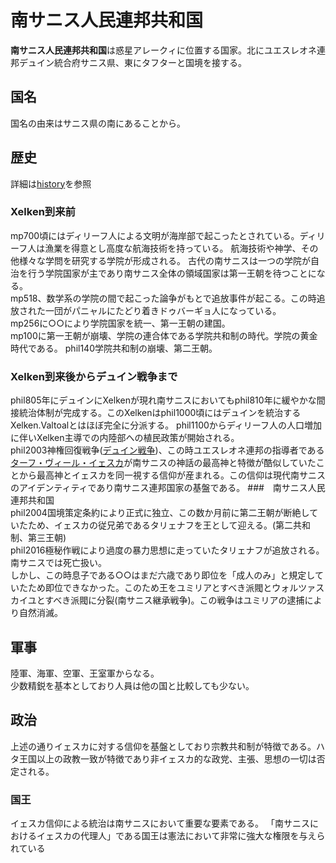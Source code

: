# 南サニス人民連邦共和国
**南サニス人民連邦共和国**は惑星アレークィに位置する国家。北にユエスレオネ連邦デュイン統合府サニス県、東にタフターと国境を接する。
## 国名
国名の由来はサニス県の南にあることから。
## 歴史
詳細は[history]()を参照
### Xelken到来前
mp700頃にはディリーフ人による文明が海岸部で起こったとされている。ディリーフ人は漁業を得意とし高度な航海技術を持っている。
航海技術や神学、その他様々な学問を研究する学院が形成される。
古代の南サニスは一つの学院が自治を行う学院国家が主であり南サニス全体の領域国家は第一王朝を待つことになる。  
mp518、数学系の学院の間で起こった論争がもとで追放事件が起こる。この時追放された一団がパニャルにたどり着きドゥバーギョ人になっている。  
mp256に○○により学院国家を統一、第一王朝の建国。  
mp100に第一王朝が崩壊、学院の連合体である学院共和制の時代。学院の黄金時代である。
phil140学院共和制の崩壊、第二王朝。
### Xelken到来後からデュイン戦争まで  
phil805年にデュインにXelkenが現れ南サニスにおいてもphil810年に緩やかな間接統治体制が完成する。このXelkenはphil1000頃にはデュインを統治するXelken.Valtoalとはほぼ完全に分派する。
phil1100からディリーフ人の人口増加に伴いXelken主導での内陸部への植民政策が開始される。  
phil2003神権回復戦争([デュイン戦争]())、この時ユエスレオネ連邦の指導者である[ターフ・ヴィール・イェスカ](https://sites.google.com/site/jurliyuuri/you-li-ren-ming-lu/tarf-virl-jeska)が南サニスの神話の最高神と特徴が酷似していたことから最高神とイェスカを同一視する信仰が産まれる。この信仰は現代南サニスのアイデンティティであり南サニス連邦国家の基盤である。
###　南サニス人民連邦共和国  
phil2004国境策定条約により正式に独立、この数か月前に第二王朝が断絶していたため、イェスカの従兄弟であるタリェナフを王として迎える。(第二共和制、第三王朝)  
phil2016極秘作戦により過度の暴力思想に走っていたタリェナフが追放される。南サニスでは死亡扱い。  
しかし、この時息子である○○はまだ六歳であり即位を「成人のみ」と規定していたため即位できなかった。このため王をユミリアとすべき派閥とウォルツァスカイユとすべき派閥に分裂(南サニス継承戦争)。この戦争はユミリアの逮捕により自然消滅。
## 軍事
陸軍、海軍、空軍、王室軍からなる。  
少数精鋭を基本としており人員は他の国と比較しても少ない。
## 政治
上述の通りイェスカに対する信仰を基盤としており宗教共和制が特徴である。ハタ王国以上の政教一致が特徴であり非イェスカ的な政党、主張、思想の一切は否定される。
### 国王
イェスカ信仰による統治は南サニスにおいて重要な要素である。
「南サニスにおけるイェスカの代理人」である国王は憲法において非常に強大な権限を与えられている